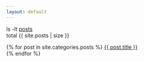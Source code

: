 ```yaml
---
layout: default
---
```

<p>ls -lt <a class="string" href="{{ site.url }}/posts/">posts</a><br />total {{ site.posts | size }}</p>
<p>
    {% for post in site.categories.posts %}
        <a class="string" href="{{ post.url }}">{{ post.title }}</a><br />
    {% endfor %}
</p>
